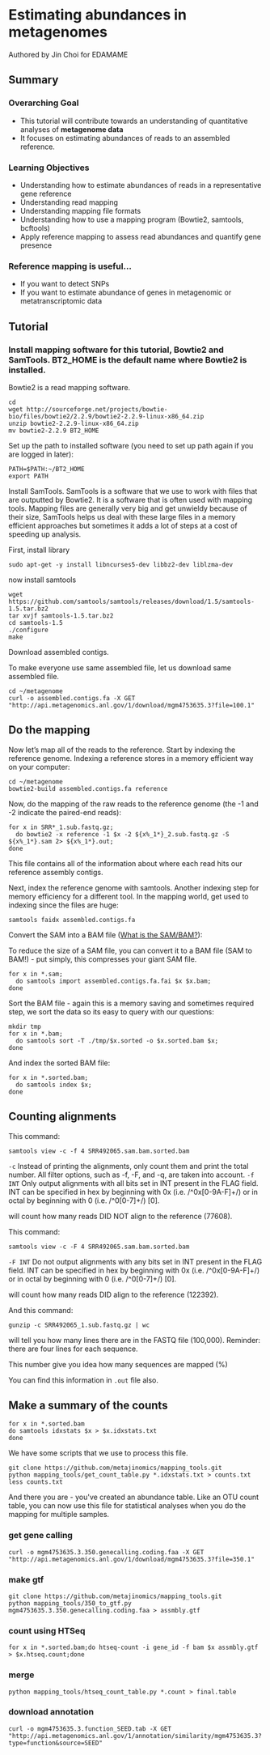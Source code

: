 # Estimating abundances in metagenomes

Authored by Jin Choi for EDAMAME

## Summary

### Overarching Goal
* This tutorial will contribute towards an understanding of quantitative analyses of **metagenome data**
* It focuses on estimating abundances of reads to an assembled reference.

### Learning Objectives
* Understanding how to estimate abundances of reads in a representative gene reference
* Understanding read mapping
* Understanding mapping file formats
* Understanding how to use a mapping program (Bowtie2, samtools, bcftools)
* Apply reference mapping to assess read abundances and quantify gene presence

### Reference mapping is useful... 
* If you want to detect SNPs
* If you want to estimate abundance of genes in metagenomic or metatranscriptomic data

## Tutorial

### Install mapping software for this tutorial, Bowtie2 and SamTools.  BT2_HOME is the default name where Bowtie2 is installed.
Bowtie2 is a read mapping software.

```
cd 
wget http://sourceforge.net/projects/bowtie-bio/files/bowtie2/2.2.9/bowtie2-2.2.9-linux-x86_64.zip
unzip bowtie2-2.2.9-linux-x86_64.zip
mv bowtie2-2.2.9 BT2_HOME
```

Set up the path to installed software  (you need to set up path again if you are logged in later):

```
PATH=$PATH:~/BT2_HOME
export PATH
```

Install SamTools.  SamTools is a software that we use to work with files that are outputted by Bowtie2.  It is a software that is often used with mapping tools.  Mapping files are generally very big and get unwieldy because of their size, SamTools helps us deal with these large files in a memory efficient approaches but sometimes it adds a lot of steps at a cost of speeding up analysis.

First, install library
```
sudo apt-get -y install libncurses5-dev libbz2-dev liblzma-dev
```
now install samtools
```
wget https://github.com/samtools/samtools/releases/download/1.5/samtools-1.5.tar.bz2
tar xvjf samtools-1.5.tar.bz2
cd samtools-1.5
./configure
make
```

Download assembled contigs.

To make everyone use same assembled file, let us download same assembled file.
```
cd ~/metagenome
curl -o assembled.contigs.fa -X GET "http://api.metagenomics.anl.gov/1/download/mgm4753635.3?file=100.1"
```


## Do the mapping
Now let’s map all of the reads to the reference. Start by indexing the reference genome.  Indexing a reference stores in a memory efficient way on your computer:

```
cd ~/metagenome
bowtie2-build assembled.contigs.fa reference
```
Now, do the mapping of the raw reads to the reference genome (the -1 and -2 indicate the paired-end reads):
```
for x in SRR*_1.sub.fastq.gz;
  do bowtie2 -x reference -1 $x -2 ${x%_1*}_2.sub.fastq.gz -S ${x%_1*}.sam 2> ${x%_1*}.out;
done
```

This file contains all of the information about where each read hits our reference assembly contigs.

Next, index the reference genome with samtools.  Another indexing step for memory efficiency for a different tool.  In the mapping world, get used to indexing since the files are huge:

```
samtools faidx assembled.contigs.fa
```

Convert the SAM into a BAM file ([What is the SAM/BAM?](https://samtools.github.io/hts-specs/SAMv1.pdf)):

To reduce the size of a SAM file, you can convert it to a BAM file (SAM to BAM!) - put simply, this compresses your giant SAM file.

```
for x in *.sam;
  do samtools import assembled.contigs.fa.fai $x $x.bam;
done
```

Sort the BAM file - again this is a memory saving and sometimes required step, we sort the data so its easy to query with our questions:
```
mkdir tmp
for x in *.bam;
  do samtools sort -T ./tmp/$x.sorted -o $x.sorted.bam $x;
done
```

And index the sorted BAM file:
```
for x in *.sorted.bam;
  do samtools index $x;
done
```

## Counting alignments
This command:
```
samtools view -c -f 4 SRR492065.sam.bam.sorted.bam
```
`-c` Instead of printing the alignments, only count them and print the total number. All filter options, such as -f, -F, and -q, are taken into account. `-f INT` Only output alignments with all bits set in INT present in the FLAG field. INT can be specified in hex by beginning with 0x (i.e. /^0x[0-9A-F]+/) or in octal by beginning with 0 (i.e. /^0[0-7]+/) [0]. 

will count how many reads DID NOT align to the reference (77608).

This command:

```
samtools view -c -F 4 SRR492065.sam.bam.sorted.bam
```
`-F INT` Do not output alignments with any bits set in INT present in the FLAG field. INT can be specified in hex by beginning with 0x (i.e. /^0x[0-9A-F]+/) or in octal by beginning with 0 (i.e. /^0[0-7]+/) [0].

will count how many reads DID align to the reference (122392).

And this command:

```
gunzip -c SRR492065_1.sub.fastq.gz | wc
```

will tell you how many lines there are in the FASTQ file (100,000). Reminder: there are four lines for each sequence.

This number give you idea how many sequences are mapped (%)

You can find this information in `.out` file also. 

## Make a summary of the counts 

```
for x in *.sorted.bam
do samtools idxstats $x > $x.idxstats.txt
done
```
We have some scripts that we use to process this file.
```
git clone https://github.com/metajinomics/mapping_tools.git
python mapping_tools/get_count_table.py *.idxstats.txt > counts.txt
less counts.txt
```

And there you are - you've created an abundance table.  Like an OTU count table, you can now use this file for statistical analyses when you do the mapping for multiple samples.



### get gene calling
```
curl -o mgm4753635.3.350.genecalling.coding.faa -X GET "http://api.metagenomics.anl.gov/1/download/mgm4753635.3?file=350.1"
```

### make gtf
```
git clone https://github.com/metajinomics/mapping_tools.git
python mapping_tools/350_to_gtf.py mgm4753635.3.350.genecalling.coding.faa > assmbly.gtf
```

### count using HTSeq
```
for x in *.sorted.bam;do htseq-count -i gene_id -f bam $x assmbly.gtf > $x.htseq.count;done
```

### merge
```
python mapping_tools/htseq_count_table.py *.count > final.table
```

### download annotation
```
curl -o mgm4753635.3.function_SEED.tab -X GET "http://api.metagenomics.anl.gov/1/annotation/similarity/mgm4753635.3?type=function&source=SEED"
```
